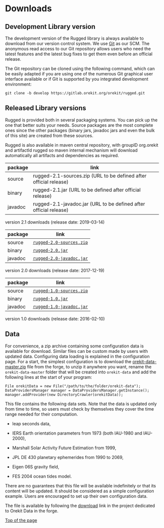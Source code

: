 <!--- Copyright 2013-2019 CS Systèmes d'Information
  Licensed under the Apache License, Version 2.0 (the "License");
  you may not use this file except in compliance with the License.
  You may obtain a copy of the License at

    http://www.apache.org/licenses/LICENSE-2.0

  Unless required by applicable law or agreed to in writing, software
  distributed under the License is distributed on an "AS IS" BASIS,
  WITHOUT WARRANTIES OR CONDITIONS OF ANY KIND, either express or implied.
  See the License for the specific language governing permissions and
  limitations under the License.
-->

<a name="top"></a>

# Downloads

## Development Library version

The development version of the Rugged library is always available to
download from our version control system. We use [Git](http://git-scm.com/ "Git homepage")
as our SCM. The anonymous read access to our Git repository  allows users who
need the latest features and the latest bug fixes to get them even before an
official release.

The Git repository can be cloned using the following command, which can
be easily adapted if you are using one of the numerous Git graphical
user interface available or if Git is supported by you integrated
development environment:

    git clone -b develop https://gitlab.orekit.org/orekit/rugged.git

## Released Library versions

Rugged is provided both in several packaging systems. You can pick up
the one that better suits your needs. Source packages are the most complete
ones since the other packages (binary jars, javadoc jars and even the bulk
of this site) are created from these sources.

Rugged is also available in maven central repository,
with groupID org.orekit and artifactId rugged so maven
internal mechanism will download automatically all artifacts and dependencies
as required.


|  package |                                              link                                                         |
|----------|-----------------------------------------------------------------------------------------------------------|
|  source  | rugged-2.1-sources.zip (URL to be defined after official release)                                         |
|  binary  | rugged-2.1.jar (URL to be defined after official release)                                                 |
|  javadoc | rugged-2.1-javadoc.jar (URL to be defined after official release)                                         |
version 2.1 downloads (release date: 2019-03-14)

|  package |                                              link                                                         |
|----------|-----------------------------------------------------------------------------------------------------------|
|  source  | [`rugged-2.0-sources.zip`](https://gitlab.orekit.org/orekit/rugged/uploads/f7f30111d4d3cef19636cb7c504530dd/rugged-2.0-sources.zip)    |
|  binary  | [`rugged-2.0.jar`](https://gitlab.orekit.org/orekit/rugged/uploads/8393279152c0cad15659e145018fa834/rugged-2.0.jar)                    |
|  javadoc | [`rugged-2.0-javadoc.jar`](https://gitlab.orekit.org/orekit/rugged/uploads/b42c3ef2fcff36aa44570d114102a439/rugged-2.0-javadoc.jar)    |
version 2.0 downloads (release date: 2017-12-19)

|  package |                                              link                                                         |
|----------|-----------------------------------------------------------------------------------------------------------|
|  source  | [`rugged-1.0-sources.zip`](https://gitlab.orekit.org/orekit/rugged/uploads/0a5e5a39e72dfa94f54c3193170d5ee2/rugged-1.0-sources.zip)    |
|  binary  | [`rugged-1.0.jar`](https://gitlab.orekit.org/orekit/rugged/uploads/55df1454320b8f625c05d9bee5c9abcd/rugged-1.0.jar)                    |
|  javadoc | [`rugged-1.0-javadoc.jar`](https://gitlab.orekit.org/orekit/rugged/uploads/8f7f399b1dd6ebf55b17f9a49fc88782/rugged-1.0-javadoc.jar)    |
version 1.0 downloads (release date: 2016-02-10)


## Data

For convenience, a zip archive containing some configuration data is available
for download. Similar files can be custom made by users with updated data.
Configuring data loading is explained in the configuration page. For a start,
the simplest configuration is to download the
[orekit-data-master.zip](https://gitlab.orekit.org/orekit/orekit-data/-/archive/master/orekit-data-master.zip)
file from the forge, to unzip it anywhere you want, rename the `orekit-data-master` folder that will be created
into `orekit-data` and add the following lines at the start of your program:

    File orekitData = new File("/path/to/the/folder/orekit-data");
    DataProvidersManager manager = DataProvidersManager.getInstance();
    manager.addProvider(new DirectoryCrawler(orekitData));

This file contains the following data sets. Note that the data is updated only
from time to time, so users must check by themselves they cover the time range
needed for their computation.

  * leap seconds data,

  * IERS Earth orientation parameters from 1973 (both IAU-1980 and IAU-2000),

  * Marshall Solar Activity Future Estimation from 1999,

  * JPL DE 430 planetary ephemerides from 1990 to 2069,

  * Eigen 06S gravity field,

  * FES 2004 ocean tides model.


There are no guarantees that this file will be available indefinitely or that its
content will be updated. It should be considered as a simple configuration example.
Users are encouraged to set up their own configuration data.

The file is available by following the
[download](https://gitlab.orekit.org/orekit/orekit-data/-/archive/master/orekit-data-master.zip)
link in the project dedicated to Orekit Data in the forge.

[Top of the page](#top)

